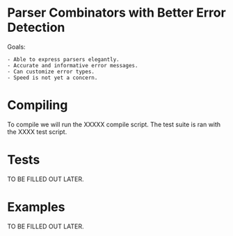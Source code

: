 # Parser Combinators with Better Error Detection

Goals:

    - Able to express parsers elegantly.
    - Accurate and informative error messages.
    - Can customize error types.
    - Speed is not yet a concern.

# Compiling

To compile we will run the XXXXX compile script.
The test suite is ran with the XXXX test script.

# Tests

TO BE FILLED OUT LATER.

# Examples

TO BE FILLED OUT LATER.

